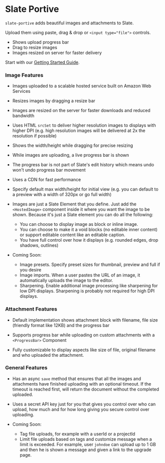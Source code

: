 # Slate Portive

`slate-portive` adds beautiful images and attachments to Slate.

Upload them using paste, drag &amp; drop or `<input type="file">` controls.

- Shows upload progress bar
- Drag to resize images
- Images resized on server for faster delivery

Start with our [Getting Started Guide](./guides/01-getting-started.md).

### Image Features

- Images uploaded to a scalable hosted service built on Amazon Web Services
- Resizes images by dragging a resize bar
- Images are resized on the server for faster downloads and reduced bandwidth
- Uses HTML `srcSet` to deliver higher resolution images to displays with higher DPI (e.g. high resolution images will be delivered at 2x the resolution if possible)
- Shows the width/height while dragging for precise resizing
- While images are uploading, a live progress bar is shown
- The progress bar is not part of Slate's edit history which means undo won't undo progress bar movement
- Uses a CDN for fast performance
- Specify default max width/height for initial view (e.g. you can default to a preview with a width of 320px or go full width)
- Images are just a Slate Element that you define. Just add the `<HostedImage>` component inside it where you want the image to be shown. Because it's just a Slate element you can do all the following:

  - You can choose to display image as block or inline image.
  - You can choose to make it a void blocks (no editable inner content) or support editable content like an editable caption.
  - You have full control over how it displays (e.g. rounded edges, drop shadows, outlines)

- Coming Soon:
  - Image presets. Specify preset sizes for thumbnail, preview and full if you desire
  - Image imports. When a user pastes the URL of an image, it automatically uploads the image to the editor.
  - Sharpening. Enable additional image processing like sharpening for low DPI displays. Sharpening is probably not required for high DPI displays.

### Attachment Features

- Default implementation shows attachment block with filename, file size (friendly format like 12KB) and the progress bar
- Supports progress bar while uploading on custom attachments with a `<ProgressBar>` Component

- Fully customizable to display aspects like size of file, original filename and who uploaded the attachment.

### General Features

- Has an async `save` method that ensures that all the images and attachments have finished uploading with an optional timeout. If the timeout is reached first, will return the document without the completed uploaded.
- Uses a secret API key just for you that gives you control over who can upload, how much and for how long giving you secure control over uploading.

- Coming Soon:
  - Tag file uploads, for example with a userId or a projectId
  - Limit file uploads based on tags and customize message when a limit is exceeded. For example, user `johndoe` can upload up to 1 GB and then he is shown a message and given a link to the upgrade page.

